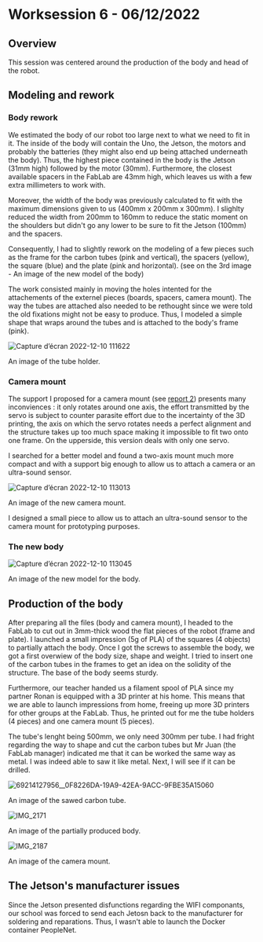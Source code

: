 # **Worksession 6 - 06/12/2022**

## **Overview** 

This session was centered around the production of the body and head of the robot. 

## **Modeling and rework**

### **Body rework**

We estimated the body of our robot too large next to what we need to fit in it. The inside of the body will contain the Uno, the Jetson, the motors and probably the batteries (they might also end up being attached underneath the body). Thus, the highest piece contained in the body is the Jetson (31mm high) followed by the motor (30mm). Furthermore, the closest available spacers in the FabLab are 43mm high, which leaves us with a few extra millimeters to work with. 

Moreover, the width of the body was previously calculated to fit with the maximum dimensions given to us (400mm x 200mm x 300mm). I slighlty reduced the width from 200mm to 160mm to reduce the static moment on the shoulders but didn't go any lower to be sure to fit the Jetson (100mm) and the spacers.

Consequently, I had to slightly rework on the modeling of a few pieces such as the frame for the carbon tubes (pink and vertical), the spacers (yellow), the square (blue) and the plate (pink and horizontal). (see on the 3rd image - An image of the new model of the body)

The work consisted mainly in moving the holes intented for the attachements of the externel pieces (boards, spacers, camera mount). 
The way the tubes are attached also needed to be rethought since we were told the old fixations might not be easy to produce. Thus, I modeled a simple shape that wraps around the tubes and is attached to the body's frame (pink).


![Capture d’écran 2022-12-10 111622](https://user-images.githubusercontent.com/95374519/206852419-47e27ced-b1a5-40ae-b1c1-b3bf054377d5.png)


An image of the tube holder.

### **Camera mount**

The support I proposed for a camera mount (see [report 2](https://github.com/RonanLc/Snoopytech/edit/main/doc/Rapports/Reports%20-%20Kulbicki/Session2-Kulbicki.md)) presents many inconviences : it only rotates around one axis, the effort transmitted by the servo is subject to counter parasite effort due to the incertainty of the 3D printing, the axis on which the servo rotates needs a perfect alignment and the structure takes up too much space making it impossible to fit two onto one frame. On the upperside, this version deals with only one servo. 

I searched for a better model and found a two-axis mount much more compact and with a support big enough to allow us to attach a camera or an ultra-sound sensor. 


![Capture d’écran 2022-12-10 113013](https://user-images.githubusercontent.com/95374519/206852435-65042def-ac7c-4a25-9fdf-2e8531cebfe1.png)


An image of the new camera mount.

I designed a small piece to allow us to attach an ultra-sound sensor to the camera mount for prototyping purposes. 

### **The new body**


![Capture d’écran 2022-12-10 113045](https://user-images.githubusercontent.com/95374519/206852443-9a8d7fe8-fd07-4c38-9a85-d7c154b8f84c.png)


An image of the new model for the body.

## **Production of the body**

After preparing all the files (body and camera mount), I headed to the FabLab to cut out in 3mm-thick wood the flat pieces of the robot (frame and plate). I launched a small impression (5g of PLA) of the squares (4 objects) to partially attach the body. Once I got the screws to assemble the body, we got a first overwiew of the body size, shape and weight. 
I tried to insert one of the carbon tubes in the frames to get an idea on the solidity of the structure. The base of the body seems sturdy. 

Furthermore, our teacher handed us a filament spool of PLA since my partner Ronan is equipped with a 3D printer at his home. This means that we are able to launch impressions from home, freeing up more 3D printers for other groups at the FabLab. Thus, he printed out for me the tube holders (4 pieces) and one camera mount (5 pieces). 

The tube's lenght being 500mm, we only need 300mm per tube. I had fright regarding the way to shape and cut the carbon tubes but Mr Juan (the FabLab manager) indicated me that it can be worked the same way as metal. I was indeed able to saw it like metal. Next, I will see if it can be drilled. 


![69214127956__0F8226DA-19A9-42EA-9ACC-9FBE35A15060](https://user-images.githubusercontent.com/95374519/206852459-a27e2717-50fe-467b-8d47-9b0a53be592f.jpeg)


An image of the sawed carbon tube. 


![IMG_2171](https://user-images.githubusercontent.com/95374519/206852469-f1750c31-c6b3-430d-b31c-84b04a38e710.jpeg)
<!--![IMG_20221206_121544](https://user-images.githubusercontent.com/95374519/206852473-40018cce-e487-47e8-b83c-143278bb320c.jpeg)-->


An image of the partially produced body. <!--and a proud student.--> 


![IMG_2187](https://user-images.githubusercontent.com/95374519/206852490-b1b10bc7-863b-48e8-a84e-4b4313ae005a.jpg)


An image of the camera mount.

## **The Jetson's manufacturer issues**

Since the Jetson presented disfunctions regarding the WIFI componants, our school was forced to send each Jetosn back to the manufacturer for soldering and reparations. 
Thus, I wasn't able to launch the Docker container PeopleNet. 






